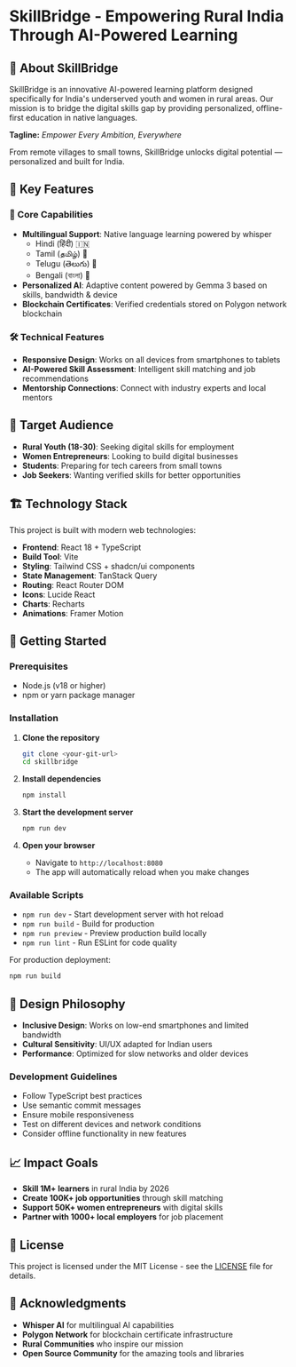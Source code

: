 # SkillBridge - Empowering Rural India Through AI-Powered Learning

## 🌟 About SkillBridge

SkillBridge is an innovative AI-powered learning platform designed specifically for India's underserved youth and women in rural areas. Our mission is to bridge the digital skills gap by providing personalized, offline-first education in native languages.

**Tagline:** *Empower Every Ambition, Everywhere*

From remote villages to small towns, SkillBridge unlocks digital potential — personalized and built for India.

## 🚀 Key Features

### 🎯 Core Capabilities
- **Multilingual Support**: Native language learning powered by whisper 
  - Hindi (हिंदी) 🇮🇳
  - Tamil (தமிழ்) 🌴
  - Telugu (తెలుగు) 🌾
  - Bengali (বাংলা) 🐅
- **Personalized AI**: Adaptive content powered by Gemma 3 based on skills, bandwidth & device
- **Blockchain Certificates**: Verified credentials stored on Polygon network blockchain

### 🛠️ Technical Features
- **Responsive Design**: Works on all devices from smartphones to tablets
- **AI-Powered Skill Assessment**: Intelligent skill matching and job recommendations
- **Mentorship Connections**: Connect with industry experts and local mentors

## 🎯 Target Audience

- **Rural Youth (18-30)**: Seeking digital skills for employment
- **Women Entrepreneurs**: Looking to build digital businesses
- **Students**: Preparing for tech careers from small towns
- **Job Seekers**: Wanting verified skills for better opportunities

## 🏗️ Technology Stack

This project is built with modern web technologies:

- **Frontend**: React 18 + TypeScript
- **Build Tool**: Vite
- **Styling**: Tailwind CSS + shadcn/ui components
- **State Management**: TanStack Query
- **Routing**: React Router DOM
- **Icons**: Lucide React
- **Charts**: Recharts
- **Animations**: Framer Motion

## 🚀 Getting Started

### Prerequisites

- Node.js (v18 or higher)
- npm or yarn package manager

### Installation

1. **Clone the repository**
   ```bash
   git clone <your-git-url>
   cd skillbridge
   ```

2. **Install dependencies**
   ```bash
   npm install
   ```

3. **Start the development server**
   ```bash
   npm run dev
   ```

4. **Open your browser**
   - Navigate to `http://localhost:8080`
   - The app will automatically reload when you make changes

### Available Scripts

- `npm run dev` - Start development server with hot reload
- `npm run build` - Build for production
- `npm run preview` - Preview production build locally
- `npm run lint` - Run ESLint for code quality

For production deployment:
```bash
npm run build
```

## 🎨 Design Philosophy

- **Inclusive Design**: Works on low-end smartphones and limited bandwidth
- **Cultural Sensitivity**: UI/UX adapted for Indian users
- **Performance**: Optimized for slow networks and older devices

### Development Guidelines

- Follow TypeScript best practices
- Use semantic commit messages
- Ensure mobile responsiveness
- Test on different devices and network conditions
- Consider offline functionality in new features

## 📈 Impact Goals

- **Skill 1M+ learners** in rural India by 2026
- **Create 100K+ job opportunities** through skill matching
- **Support 50K+ women entrepreneurs** with digital skills
- **Partner with 1000+ local employers** for job placement

## 📄 License

This project is licensed under the MIT License - see the [LICENSE](LICENSE) file for details.

## 🙏 Acknowledgments

- **Whisper AI** for multilingual AI capabilities
- **Polygon Network** for blockchain certificate infrastructure
- **Rural Communities** who inspire our mission
- **Open Source Community** for the amazing tools and libraries
